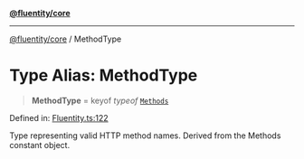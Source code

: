 [**@fluentity/core**](../README.md)

***

[@fluentity/core](../globals.md) / MethodType

# Type Alias: MethodType

> **MethodType** = keyof *typeof* [`Methods`](../variables/Methods.md)

Defined in: [Fluentity.ts:122](https://github.com/cedricpierre/fluentity-core/blob/bfd5fb70bea6f45189a53ff24d390175895f2189/src/Fluentity.ts#L122)

Type representing valid HTTP method names.
Derived from the Methods constant object.
